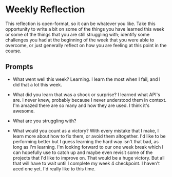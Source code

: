 # Weekly Reflection
This reflection is open-format, so it can be whatever you like. Take this opportunity to write a bit on some of the things you have learned this week or some of the things that you are still struggling with; identify some challenges you had at the beginning of the week that you were able to overcome, or just generally reflect on how you are feeling at this point in the course.

## Prompts
- What went well this week?
Learning. I learn the most when I fail, and I did that a lot this week.

- What did you learn that was a shock or surprise?
I learned what API's are. I never knew, probably because I never understood them in context. I'm amazed there are so many and how they are used. I think it's awesome.

- What are you struggling with?


- What would you count as a victory?
With every mistake that I make, I learn more about how to fix them, or avoid them altogether. I'd like to be performing better but I guess learning the hard way isn't that bad, as long as I'm learning. I'm looking forward to our one week break which I can hopefully use to catch up and maybe even revisit some of the projects that I'd like to improve on. That would be a huge victory.
But all that will have to wait until I complete my week 4 checkpoint. I haven't aced one yet. I'd really like to this time.

